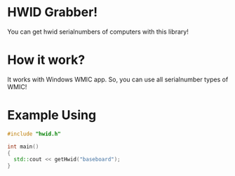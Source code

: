 # HWID Grabber!
You can get hwid serialnumbers of computers with this library!

# How it work?
It works with Windows WMIC app. So, you can use all serialnumber types of WMIC!

# Example Using

```cpp
#include "hwid.h"

int main()
{
  std::cout << getHwid("baseboard");
}
```
